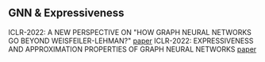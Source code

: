 ## GNN & Expressiveness

ICLR-2022: A NEW PERSPECTIVE ON "HOW GRAPH NEURAL NETWORKS GO BEYOND WEISFEILER-LEHMAN?" [paper](https://github.com/RRRussell/Graph-Neural-Networks/blob/main/Expressiveness/papers/4320_a_new_perspective_on_how_graph.pdf)
ICLR-2022: EXPRESSIVENESS AND APPROXIMATION PROPERTIES OF GRAPH NEURAL NETWORKS [paper](https://github.com/RRRussell/Graph-Neural-Networks/blob/main/Expressiveness/papers/2877_expressiveness_and_approximati.pdf)
